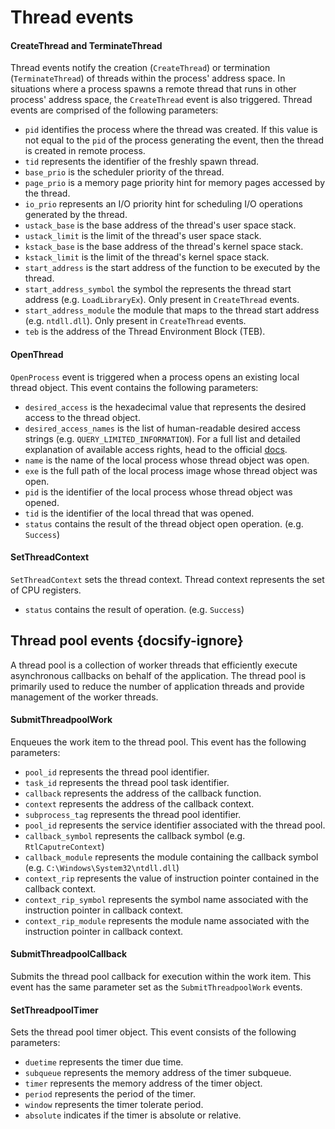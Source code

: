 # Thread events

#### CreateThread and TerminateThread

Thread events notify the creation (`CreateThread`) or termination (`TerminateThread`) of threads within the process' address space. In situations where a process spawns a remote thread that runs in other process' address space, the `CreateThread` event is also triggered.
Thread events are comprised of the following parameters:

- `pid` identifies the process where the thread was created. If this value is not equal to the `pid` of the process generating the event, then the thread is created in remote process.
- `tid` represents the identifier of the freshly spawn thread.
- `base_prio` is the scheduler priority of the thread.
- `page_prio` is a memory page priority hint for memory pages accessed by the thread.
- `io_prio` represents an I/O priority hint for scheduling I/O operations generated by the thread.
- `ustack_base` is the base address of the thread's user space stack.
- `ustack_limit` is the limit of the thread's user space stack.
- `kstack_base` is the base address of the thread's kernel space stack.
- `kstack_limit` is the limit of the thread's kernel space stack.
- `start_address` is the start address of the function to be executed by the thread.
- `start_address_symbol` the symbol the represents the thread start address (e.g. `LoadLibraryEx`). Only present in `CreateThread` events.
- `start_address_module` the module that maps to the thread start address (e.g. `ntdll.dll`). Only present in `CreateThread` events.
- `teb` is the address of the Thread Environment Block (TEB).


#### OpenThread

`OpenProcess` event is triggered when a process opens an existing local thread object. This event contains the following parameters:

- `desired_access` is the hexadecimal value that represents the desired access to the thread object.
- `desired_access_names` is the list of human-readable desired access strings (e.g. `QUERY_LIMITED_INFORMATION`). For a full list and detailed explanation of available access rights, head to the official [docs](https://docs.microsoft.com/en-us/windows/win32/procthread/thread-security-and-access-rights).
- `name` is the name of the local process whose thread object was open.
- `exe` is the full path of the local process image whose thread object was open.
- `pid` is the identifier of the local process whose thread object was opened.
- `tid` is the identifier of the local thread that was opened.
- `status` contains the result of the thread object open operation. (e.g. `Success`)

#### SetThreadContext

`SetThreadContext` sets the thread context. Thread context represents the set of CPU registers.

- `status` contains the result of operation. (e.g. `Success`)

## Thread pool events {docsify-ignore}

A thread pool is a collection of worker threads that efficiently execute asynchronous callbacks on behalf of the application. The thread pool is primarily used to reduce the number of application threads and provide management of the worker threads.


#### SubmitThreadpoolWork

Enqueues the work item to the thread pool. This event has the following parameters:

- `pool_id` represents the thread pool identifier.
- `task_id` represents the thread pool task identifier.
- `callback` represents the address of the callback function.
- `context` represents the address of the callback context.
- `subprocess_tag` represents the thread pool identifier.
- `pool_id` represents the service identifier associated with the thread pool.
- `callback_symbol` represents the callback symbol (e.g. `RtlCaputreContext`)
- `callback_module` represents the module containing the callback symbol (e.g. `C:\Windows\System32\ntdll.dll`)
- `context_rip` represents the value of instruction pointer contained in the callback context.
- `context_rip_symbol` represents the symbol name associated with the instruction pointer in callback context.
- `context_rip_module` represents the module name associated with the instruction pointer in callback context.


#### SubmitThreadpoolCallback

Submits the thread pool callback for execution within the work item. This event has the same parameter set as the `SubmitThreadpoolWork` events.


#### SetThreadpoolTimer

Sets the thread pool timer object. This event consists of the following parameters:

- `duetime` represents the timer due time.
- `subqueue` represents the memory address of the timer subqueue.
- `timer` represents the memory address of the timer object.
- `period` represents the period of the timer.
- `window` represents the timer tolerate period.
- `absolute` indicates if the timer is absolute or relative.

